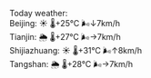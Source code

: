 Today weather:  
Beijing: ☀️   🌡️+25°C 🌬️↓7km/h  
Tianjin: 🌦   🌡️+27°C 🌬️→7km/h  
Shijiazhuang: ☀️   🌡️+31°C 🌬️↑8km/h  
Tangshan: 🌦   🌡️+28°C 🌬️→7km/h  
